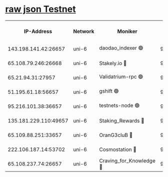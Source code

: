 [raw json Testnet](https://rpc-check.junot.stavr.tech/junot/rpc-junot-result.json)
=


<table><tr><th>IP-Address</th><th>Network</th><th>Moniker</th><th>Latest Block Height</th><th>Earliest Block Height</th><th>Catching Up</th><th>Tx Index</th><th>Voting Power</th><th>Scan Time</th></tr><tr><td>143.198.141.42:26657</td><td>uni-6</td><td>daodao_indexer 🟢</td><td>9195152</td><td>1</td><td>False</td><td>off</td><td>0</td><td>2024-03-24T23:41:14.396630871UTC</td></tr><tr><td>65.108.79.246:26668</td><td>uni-6</td><td>Stakely.io 🔴</td><td>9195146</td><td>1570872</td><td>False</td><td>on</td><td>11</td><td>2024-03-24T23:40:56.604002769UTC</td></tr><tr><td>65.21.94.31:27957</td><td>uni-6</td><td>Validatrium-rpc 🟢</td><td>9195145</td><td>2943363</td><td>False</td><td>on</td><td>0</td><td>2024-03-24T23:40:52.231914198UTC</td></tr><tr><td>51.195.61.18:56657</td><td>uni-6</td><td>gshift 🟢</td><td>9195140</td><td>7691417</td><td>False</td><td>on</td><td>0</td><td>2024-03-24T23:40:38.277010856UTC</td></tr><tr><td>95.216.101.38:36657</td><td>uni-6</td><td>testnets-node 🟢</td><td>9195146</td><td>8116304</td><td>False</td><td>on</td><td>0</td><td>2024-03-24T23:40:58.947986025UTC</td></tr><tr><td>135.181.229.110:49657</td><td>uni-6</td><td>Staking_Rewards 🔴</td><td>9195155</td><td>8388763</td><td>False</td><td>on</td><td>1008</td><td>2024-03-24T23:41:21.120208902UTC</td></tr><tr><td>65.109.88.251:33657</td><td>uni-6</td><td>OranG3cluB 🔴</td><td>9195154</td><td>8418953</td><td>False</td><td>on</td><td>11</td><td>2024-03-24T23:41:18.765430825UTC</td></tr><tr><td>222.106.187.14:53702</td><td>uni-6</td><td>Cosmostation 🔴</td><td>9195144</td><td>9017363</td><td>False</td><td>on</td><td>109013</td><td>2024-03-24T23:40:49.875606586UTC</td></tr><tr><td>65.108.237.74:26657</td><td>uni-6</td><td>Craving_for_Knowledge 🔴</td><td>9195150</td><td>9173581</td><td>False</td><td>on</td><td>9004</td><td>2024-03-24T23:41:09.469245745UTC</td></tr></table>